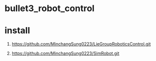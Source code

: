 # bullet3_robot_control

# install
1. https://github.com/MinchangSung0223/LieGroupRoboticsControl.git

2. https://github.com/MinchangSung0223/SimRobot.git
